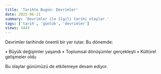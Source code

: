 ```yaml
---
title: 'Tarihte Bugün: Devrimler'
date: 2025-06-21
summary: 'Devrimler ile ilgili tarihi olaylar.'
tags: ['tarih', 'günlük', 'devrimler']
views: 1443
---
```


Devrimler tarihinde önemli bir yer tutar. Bu dönemde:

• Büyük değişimler yaşandı
• Toplumsal dönüşümler gerçekleşti
• Kültürel gelişmeler oldu

Bu olaylar günümüzü de etkilemeye devam ediyor.
